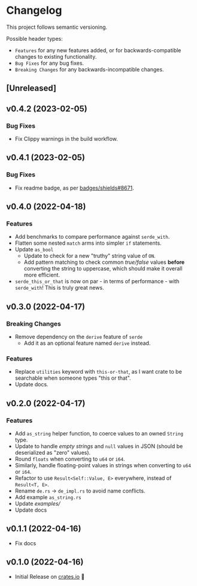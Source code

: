 # Changelog

This project follows semantic versioning.

Possible header types:

- `Features` for any new features added, or for backwards-compatible
  changes to existing functionality.
- `Bug Fixes` for any bug fixes.
- `Breaking Changes` for any backwards-incompatible changes.

## [Unreleased]
<!--
### Features
- Added a new struct `MyStruct` with the following methods:
  - `my_method()`
  - `other_method()`
-->

## v0.4.2 (2023-02-05)

### Bug Fixes

* Fix Clippy warnings in the build workflow.

## v0.4.1 (2023-02-05)

### Bug Fixes

* Fix readme badge, as per [badges/shields#8671](https://github.com/badges/shields/issues/8671).

## v0.4.0 (2022-04-18)

### Features
- Add benchmarks to compare performance against `serde_with`.
- Flatten some nested `match` arms into simpler `if` statements.
- Update `as_bool`
  - Update to check for a new "truthy" string value of  `ON`.
  - Add pattern matching to check common *true/false* values **before** converting the string
    to uppercase, which should make it overall more efficient.
- `serde_this_or_that` is now on par - in terms of performance - with `serde_with`! This is
  truly great news.

## v0.3.0 (2022-04-17)

### Breaking Changes
- Remove dependency on the `derive` feature of `serde`
  - Add it as an optional feature named `derive` instead.

### Features
- Replace `utilities` keyword with `this-or-that`, as I want crate to be
 searchable when someone types "this or that".
- Update docs.

## v0.2.0 (2022-04-17)

### Features

- Add `as_string` helper function, to coerce values to an owned `String` type.
- Update to handle *empty strings* and `null` values in JSON (should be deserialized as "zero" values).
- Round `floats` when converting to `u64` or `i64`.
- Similarly, handle floating-point values in strings when converting to `u64` or `i64`.
- Refactor to use `Result<Self::Value, E>` everywhere, instead of `Result<T, E>`.
- Rename `de.rs` -> `de_impl.rs` to avoid name conflicts.
- Add example `as_string.rs`
- Update *examples/*
- Update docs

## v0.1.1 (2022-04-16)

- Fix docs

## v0.1.0 (2022-04-16)

- Initial Release on [crates.io] :tada:

[crates.io]: https://crates.io/crates/serde-this-or-that
